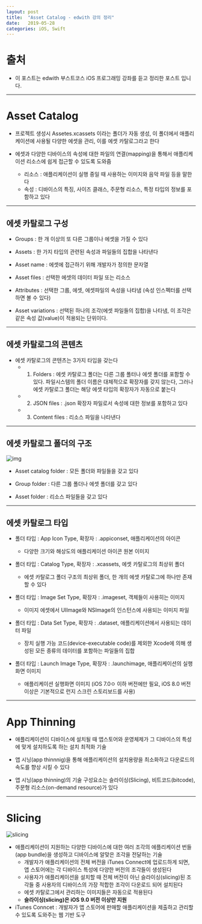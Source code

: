 ```yaml
---
layout: post
title:  "Asset Catalog - edwith 강의 정리"
date:   2019-05-28
categories: iOS, Swift
---
```


# 출처

- 이 포스트는 edwith 부스트코스 iOS 프로그래밍 강좌를 듣고 정리한 포스트 입니다.

---

# Asset Catalog

- 프로젝트 생성시 Assetes.xcassets 이라는 폴더가 자동 생성, 이 폴더에서 애플리케이션에 사용될 다양한 에셋을 관리, 이를 에셋 카탈로그라고 한다

- 에셋과 다양한 디바이스의 속성에 대한 파일의 연결(mapping)을 통해서 애플리케이션 리소스에 쉽게 접근할 수 있도록 도와줌
    - 리소스 : 애플리케이션이 실행 중일 때 사용하는 이미지와 음악 파일 등을 말한다
    - 속성 : 디바이스의 특징, 사이즈 클래스, 주문형 리소스, 특정 타입의 정보를 포함하고 있다

---

## 에셋 카탈로그 구성

- Groups : 한 개 이상의 또 다른 그룹이나 에셋을 가질 수 있다

- Assets : 한 가지 타입의 관련된 속성과 파일들의 집합을 나타낸다

- Asset name : 에셋에 접근하기 위해 개발자가 정의한 문자열

- Asset files : 선택한 에셋의 데이터 파일 또는 리소스

- Attributes : 선택한 그룹, 에셋, 에셋파일의 속성을 나타냄 (속성 인스펙터를 선택하면 볼 수 있다)

- Asset variations : 선택된 하나의 조각(에셋 파일들의 집합)을 나타냄, 이 조각은 같은 속성 값(value)이 적용되는 단위이다.

---

## 에셋 카탈로그의 콘텐츠

- 에셋 카탈로그의 콘텐츠는 3가지 타입을 갖는다
    - 1) Folders : 에셋 카탈로그 폴더는 다른 그룹 폴터나 에셋 폴더를 포함할 수 있다. 파일시스템의 폴더 이름은 대체적으로 확장자를 갖지 않는다, 그러나 에셋 카탈로그 폴더는 해당 에셋 타입의 확장자가 자동으로 붙는다
    - 2) JSON files : .json 확장자 파일로서 속성에 대한 정보를 포함하고 있다
    - 3) Content files : 리소스 파일을 나타낸다
    
---

## 에셋 카탈로그 폴더의 구조

![img]("https://user-images.githubusercontent.com/42841888/58444998-aef43300-8135-11e9-96e5-8cb0425d38a2.png")

- Asset catalog folder : 모든 폴더와 파일들을 갖고 있다

- Group folder : 다른 그룹 폴더나 에셋 폴더를 갖고 있다

- Asset folder : 리소스 파일들을 갖고 있다

---

## 에셋 카탈로그 타입

- 폴더 타입 : App Icon Type, 확장자 : .appiconset, 애플리케이션의 아이콘
    - 다양한 크기와 해상도의 애플리케이션 아이콘 원본 이미지

- 폴더 타입 : Catalog Type, 확장자 : .xcassets, 에셋 카탈로그의 최상위 폴더
    - 에셋 카탈로그 폴더 구조의 최상위 폴더, 한 개의 에셋 카탈로그에 하나만 존재할 수 있다

- 폴더 타입 : Image Set Type, 확장자 : .imageset, 객체들이 사용히는 이미지
    - 이미지 에셋에서 UIImage와 NSImage의 인스턴스에 사용되는 이미지 파일
    
- 폴더 타입 : Data Set Type, 확장자 : .dataset, 애플리케이션에서 사용되는 데이터 파일
    - 장치 실행 가능 코드(device-executable code)를 제외한 Xcode에 의해 생성된 모든 종류의 데이터를 포함하는 파일들의 집합

- 폴더 타입 : Launch Image Type, 확장자 : .launchimage, 애플리케이션의 실행화면 이미지
    - 애플리케이션 실행화면 이미지 (iOS 7.0ㅇ 이하 버전에만 필요, iOS 8.0 버전 이상은 기본적으로 런지 스크린 스토리보드를 사용)
    
---

# App Thinning

- 애플리케이션이 디바이스에 설치될 때 앱스토어와 운영체제가 그 디바이스의 특성에 맞게 설치하도록 하는 설치 최적화 기술

- 앱 시닝(app thinnnig)을 통해 애플리케이션의 설치용량을 최소화하고 다운로드의 속도를 향상 시킬 수 있다

- 앱 시닝(app thinning)의 기술 구성요소는 슬라이싱(Slicing), 비트코드(bitcode), 주문형 리소스(on-demand resource)가 있다

---

# Slicing

![slicing]("https://user-images.githubusercontent.com/42841888/58445331-43ab6080-8137-11e9-9362-260517209763.png")

- 애플리케이션이 지원하는 다양한 디바이스에 대한 여러 조각의 에플리케이션 번들(app bundle)을 생성하고 디바이스에 알맞은 조각을 전달하는 기술
    - 개발자가 애플리케이션의 전체 버전을 iTunes Connect에 업로드하게 되면, 앱 스토어에는 각 디바이스 특성에 다양한 버전의 조각들이 생성된다
    - 사용자가 애플리케이션을 설치할 때 전체 버전이 아닌 슬라이싱(slicing)된 조각들 중 사용자의 디바이스의 가장 적합한 조각이 다운로드 되어 설치된다
    - 에셋 카탈로그에서 관리하는 이미지들은 자동으로 적용된다
    - **슬라이싱(slicing)은 iOS 9.0 버전 이상만 지원**
- iTunes Conncet : 개발자가 앱 스토어에 판매할 애플리케이션을 제출하고 관리할 수 있도록 도와주는 웹 기반 도구
